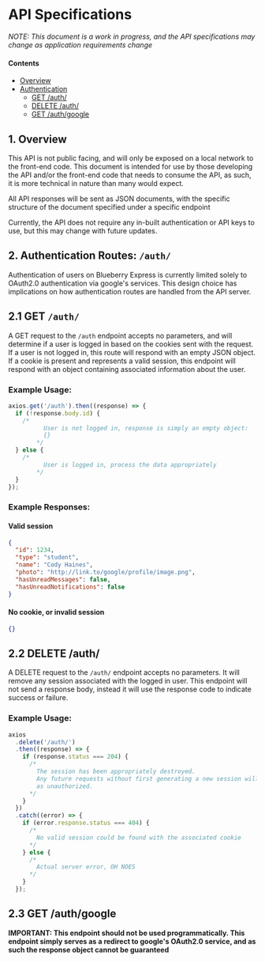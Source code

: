 # API Specifications

_NOTE: This document is a work in progress, and the API specifications may change as application requirements change_

#### Contents

- [Overview](#1-overview)
- [Authentication](#2-authentication-routes-auth)
  - [GET /auth/](#21-get-auth)
  - [DELETE /auth/](#22-delete-auth)
  - [GET /auth/google](#22-get-auth-google)

## 1. Overview

This API is not public facing, and will only be exposed on a local network to the front-end code.
This document is intended for use by those developing the API and/or the front-end code that needs to consume the API, as such, it is more technical in nature than many would expect.

All API responses will be sent as JSON documents, with the specific structure of the document specified under a specific endpoint

Currently, the API does not require any in-built authentication or API keys to use, but this may change with future updates.

## 2. Authentication Routes: `/auth/`

Authentication of users on Blueberry Express is currently limited solely to OAuth2.0 authentication via google's services. This design choice has implications on how authentication routes are handled from the API server.

## 2.1 GET `/auth/`

A GET request to the `/auth` endpoint accepts no parameters, and will determine if a user is logged in based on the cookies sent with the request. If a user is not logged in, this route will respond with an empty JSON object. If a cookie is present and represents a valid session, this endpoint will respond with an object containing associated information about the user.

### Example Usage:

```javascript
axios.get('/auth').then((response) => {
  if (!response.body.id) {
    /*
          User is not logged in, response is simply an empty object:
          {}
        */
  } else {
    /*
          User is logged in, process the data appropriately
        */
  }
});
```

### Example Responses:

#### Valid session

```json
{
  "id": 1234,
  "type": "student",
  "name": "Cody Haines",
  "photo": "http://link.to/google/profile/image.png",
  "hasUnreadMessages": false,
  "hasUnreadNotifications": false
}
```

#### No cookie, or invalid session

```json
{}
```

## 2.2 DELETE /auth/

A DELETE request to the `/auth/` endpoint accepts no parameters. It will remove any session associated with the logged in user. This endpoint will not send a response body, instead it will use the response code
to indicate success or failure.

### Example Usage:

```javascript
axios
  .delete('/auth/')
  .then((response) => {
    if (response.status === 204) {
      /*
        The session has been appropriately destroyed.
        Any future requests without first generating a new session will be rejected
        as unauthorized.
      */
    }
  })
  .catch((error) => {
    if (error.response.status === 404) {
      /*
        No valid session could be found with the associated cookie
      */
    } else {
      /*
        Actual server error, OH NOES
      */
    }
  });
```

## 2.3 GET /auth/google

**IMPORTANT: This endpoint should not be used programmatically. This endpoint simply serves as a redirect to google's OAuth2.0 service, and as such the response object cannot be guaranteed**

```

```
